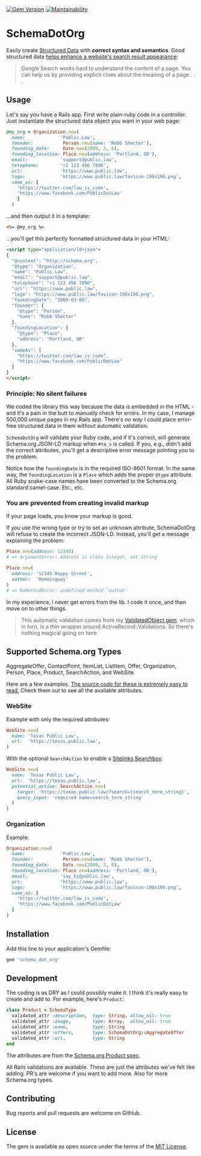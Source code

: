 [![Gem Version](https://badge.fury.io/rb/schema_dot_org.svg)](https://badge.fury.io/rb/schema_dot_org) [![Maintainability](https://api.codeclimate.com/v1/badges/e0c60b4cbc998563a484/maintainability)](https://codeclimate.com/github/dogweather/schema-dot-org/maintainability)

# SchemaDotOrg

Easily create [Structured Data](https://developers.google.com/search/docs/guides/intro-structured-data) with **correct syntax and semantics**.
Good structured data [helps enhance a website's search result appearance](https://developers.google.com/search/docs/guides/enhance-site):

> Google Search works hard to understand the content of a page. You can help us by providing explicit clues about the meaning of a page . . .

## Usage

Let's say you have a Rails app. First write plain-ruby code in a controller. Just instantiate
the structured data object you want in your web page:

```ruby
@my_org = Organization.new(
  name:             'Public.Law',
  founder:           Person.new(name: 'Robb Shecter'),
  founding_date:     Date.new(2009, 3, 6),
  founding_location: Place.new(address: 'Portland, OR'),
  email:            'support@public.law',
  telephone:        '+1 123 456 7890',
  url:              'https://www.public.law',
  logo:             'https://www.public.law/favicon-196x196.png',
  same_as: [
    'https://twitter.com/law_is_code',
    'https://www.facebook.com/PublicDotLaw'
    ]
  )
```

...and then output it in a template:

```html
<%= @my_org %>
```

...you'll get this perfectly formatted structured data in your HTML:

```html
<script type="application/ld+json">
{
  "@context": "http://schema.org",
  "@type": "Organization",
  "name": "Public.Law",
  "email": "support@public.law",
  "telephone": "+1 123 456 7890",
  "url": "https://www.public.law",
  "logo": "https://www.public.law/favicon-196x196.png",
  "foundingDate": "2009-03-06",
  "founder": {
    "@type": "Person",
    "name": "Robb Shecter"
  },
  "foundingLocation": {
    "@type": "Place",
    "address": "Portland, OR"
  },
  "sameAs": [
    "https://twitter.com/law_is_code",
    "https://www.facebook.com/PublicDotLaw"
  ]
}
</script>
```

### Principle: No silent failures

We coded the library this way because the data is embedded in the HTML - and it's a
pain in the butt to manually check for errors. In my case, I manage 500,000 unique
pages in my Rails app. There's _no way_ I could place error-free structured data in
them without automatic validation.

`SchemaDotOrg` will validate your Ruby code, and if it's correct, will generate Schema.org JSON-LD markup when `#to_s`
is called. If you, e.g., didn't add the correct attributes, you'll get a descriptive error message pointing
you to the problem.

Notice how the `foundingDate` is in the required ISO-8601 format. In the same way, the `foundingLocation` is a `Place`
which adds the proper `@type` attribute. All Ruby snake-case names have been converted to the Schema.org standard camel-case.
Etc., etc.

### You are prevented from creating invalid markup

If your page loads, you know your markup is good.

If you use the wrong type or try to set an unknown attribute, SchemaDotOrg will
refuse to create the incorrect JSON-LD. Instead, you'll get a message explaining
the problem:

```ruby
Place.new(address: 12345)
# => ArgumentError: Address is class Integer, not String

Place.new(
  address: '12345 Happy Street',
  author:  'Hemmingway'
)
# => NoMethodError: undefined method `author'
```

In my experience, I never get errors from the lib. I code it once, and then move on to other things.

> This automatic validation comes from my [ValidatedObject gem](https://github.com/dogweather/validated_object), which in turn,
> is a thin wrapper around ActiveRecord::Validations. So there's nothing magical going on here.

## Supported Schema.org Types

AggregateOffer, ContactPoint, ItemList, ListItem, Offer, Organization, Person, Place,
Product, SearchAction, and WebSite.

Here are a few examples. [The source code for these is extremely easy to read.](https://github.com/dogweather/schema-dot-org/tree/master/lib/schema_dot_org)  Check them out to see all the available attributes.

### WebSite

Example with only the required attributes:

```ruby
WebSite.new(
  name: 'Texas Public Law',
  url:  'https://texas.public.law',
)
```

With the optional `SearchAction` to enable a [Sitelinks Searchbox](https://developers.google.com/search/docs/data-types/sitelinks-searchbox):

```ruby
WebSite.new(
  name: 'Texas Public Law',
  url:  'https://texas.public.law',
  potential_action: SearchAction.new(
    target: 'https://texas.public.law/?search={search_term_string}',
    query_input: 'required name=search_term_string'
  )
)
```

### Organization

Example:

```ruby
Organization.new(
  name:             'Public.Law',
  founder:           Person.new(name: 'Robb Shecter'),
  founding_date:     Date.new(2009, 3, 6),
  founding_location: Place.new(address: 'Portland, OR'),
  email:            'say_hi@public.law',
  url:              'https://www.public.law',
  logo:             'https://www.public.law/favicon-196x196.png',
  same_as: [
    'https://twitter.com/law_is_code',
    'https://www.facebook.com/PublicDotLaw'
  ]
)
```


## Installation

Add this line to your application's Gemfile:

```ruby
gem 'schema_dot_org'
```

## Development

The coding is as DRY as I could possibly make it. I think it's really
easy to create and add to. For example, here's `Product`:

```ruby
class Product < SchemaType
  validated_attr :description,  type: String, allow_nil: true
  validated_attr :image,        type: Array,  allow_nil: true
  validated_attr :name,         type: String
  validated_attr :offers,       type: SchemaDotOrg::AggregateOffer
  validated_attr :url,          type: String
end
```

The attributes are from the [Schema.org Product spec](https://schema.org/Product).

All Rails validations are available. These are just the attributes we've felt like
adding. PR's are welcome if you want to add more. Also for more Schema.org types.


## Contributing

Bug reports and pull requests are welcome on GitHub.

## License

The gem is available as open source under the terms of the [MIT License](https://opensource.org/licenses/MIT).
